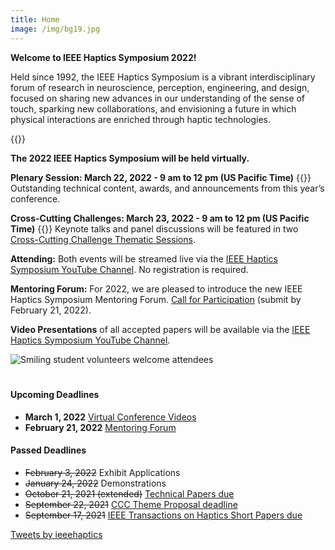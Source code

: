 ```yaml
---
title: Home
image: /img/bg19.jpg
---
```





<!--

**Update:** The 2022 IEEE Haptics Symposium is transitioning to a **virtual conference format.** The live streaming video event will take place on **Tuesday, March 22, 2022 - 9am to 12pm US Pacific Time** (16:00 to 19:00 UTC). The Cross-Cutting Challenges live video event will take place on **Wednesday, March 23, 2022 - 9am to 12pm US Pacific Time** (16:00 to 19:00 UTC). Please visit the [conference program](/program/program-overview/) for more information.


The 2022 IEEE Haptics Symposium is transitioning to a **virtual conference format.**  The outstanding technical content in this year’s conference will be shared via a livestream event that will take place in late March 2022, as part of the virtual conference.  Further details about the virtual conference program, registration, and opportunities for participation will be available in the near future.



Submissions for Exhibits and Demonstrations are not being accepted for the virtual conference.  A newly introduced [Mentoring Forum](/presenting/mentoring-forum/) track will replace the Works-in-Progress track and provide unique opportunities for participation by students and postdoctoral researchers.

{{<simpleLineBreak>}}

-->


**Welcome to IEEE Haptics Symposium 2022!**

Held since 1992, the IEEE Haptics Symposium is a vibrant interdisciplinary forum of research in neuroscience, perception, engineering, and design, focused on sharing new advances in our understanding of the sense of touch, sparking new collaborations, and envisioning a future in which physical interactions are enriched through haptic technologies.  

{{<simpleLineBreak>}}


**The 2022 IEEE Haptics Symposium will be held virtually.**

**Plenary Session: March 22, 2022 - 9 am to 12 pm (US Pacific Time)** {{<simpleBR>}}
Outstanding technical content, awards, and announcements from this year’s conference.

**Cross-Cutting Challenges: March 23, 2022 - 9 am to 12 pm (US Pacific Time)** {{<simpleBR>}}
Keynote talks and panel discussions will be featured in two [Cross-Cutting Challenge Thematic Sessions](/program/).

**Attending:** Both events will be streamed live via the [IEEE Haptics Symposium YouTube Channel](https://www.youtube.com/channel/UC1YjMwrg8Hk6uAtyWb62yAw). No registration is required.

**Mentoring Forum:** For 2022, we are pleased to introduce the new IEEE Haptics Symposium Mentoring Forum. [Call for Participation](/presenting/mentoring-forum) (submit by February 21, 2022).

**Video Presentations** of all accepted papers will be available via the [IEEE Haptics Symposium YouTube Channel](https://www.youtube.com/channel/UC1YjMwrg8Hk6uAtyWb62yAw).

<!--
The 2022 conference will include [cross-cutting challenge](/program/) sessions, [technical paper](/presenting/technical-papers/) sessions presenting the latest advances in haptics,  hands-on haptic demonstrations, and work-in-progress posters. An exciting social activities program will provide opportunities for socializing and networking.

Once again for 2022, a [conference journal papers track](/presenting/transactions-on-haptics-early-submission) provides the opportunity for authors to present new findings at the conference for simultaneous publication in IEEE Transactions on Haptics.
-->

![Smiling student volunteers welcome attendees](/img/slide-image-6-crop.jpg)

<hr style="height:6px; visibility:hidden;" />

#### Upcoming Deadlines
 - **March 1, 2022** [Virtual Conference Videos](/presenting/video-instructions)
 - **February 21, 2022** [Mentoring Forum](/presenting/mentoring-forum)

 <!--
- **TBA** [Works-in-Progress Papers](/presenting/work-in-progress-wip-papers/)
 - **November 19, 2021** [Cross-Cutting Challenges Individual Submission](/presenting/cross-cutting-challenges/) REMOVED on 1-5 by Greg
 - ~~October 13, 2021~~ **October 21, 2021 (extended)** [Technical Papers due](/presenting/technical-papers/) REMOVED ON 10-29 by Greg 
 -->

#### Passed Deadlines
 - ~~February 3, 2022~~ Exhibit Applications
 - ~~January 24, 2022~~ Demonstrations
 - ~~October 21, 2021 (extended)~~ [Technical Papers due](/presenting/technical-papers/)
 - ~~September 22, 2021~~ [CCC Theme Proposal deadline](/presenting/cross-cutting-challenges/)
 - ~~September 17, 2021~~ [IEEE Transactions on Haptics Short Papers due](/presenting/transactions-on-haptics-early-submission/)


<!--
<a class="twitter-timeline" href="https://twitter.com/ieeehaptics?ref_src=twsrc%5Etfw">Tweets by ieeehaptics</a> <script async src="https://platform.twitter.com/widgets.js" charset="utf-8"></script> 
-->

<a class="twitter-timeline" data-width="400" data-height="600" data-link-color="#FAB81E" href="https://twitter.com/ieeehaptics?ref_src=twsrc%5Etfw">Tweets by ieeehaptics</a> <script async src="https://platform.twitter.com/widgets.js" charset="utf-8"></script> 

<br>
